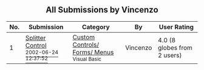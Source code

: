 ﻿<div align="center">

## All Submissions by Vincenzo

</div>

No.  | Submission | Category | By   | User Rating
---- | ---------- | -------- | ---- | -----------
1 | [Splitter Control<br /><sup>2002-06-24 12:37:52</sup>](https://github.com/Planet-Source-Code/vincenzo-splitter-control__1-36195) | [Custom Controls/ Forms/  Menus<br /><sup>Visual Basic</sup>](../ByCategory/custom-controls-forms-menus__1-4.md) | Vincenzo | 4.0 (8 globes from 2 users)
